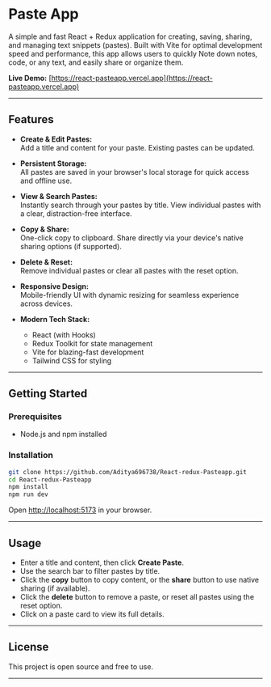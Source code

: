 # Paste App

A simple and fast React + Redux application for creating, saving, sharing, and managing text snippets (pastes). Built with Vite for optimal development speed and performance, this app allows users to quickly Note down notes, code, or any text, and easily share or organize them.

**Live Demo:** [https://react-pasteapp.vercel.app](https://react-pasteapp.vercel.app)

---

## Features

- **Create & Edit Pastes:**  
  Add a title and content for your paste. Existing pastes can be updated.

- **Persistent Storage:**  
  All pastes are saved in your browser's local storage for quick access and offline use.

- **View & Search Pastes:**  
  Instantly search through your pastes by title. View individual pastes with a clear, distraction-free interface.

- **Copy & Share:**  
  One-click copy to clipboard. Share directly via your device's native sharing options (if supported).

- **Delete & Reset:**  
  Remove individual pastes or clear all pastes with the reset option.

- **Responsive Design:**  
  Mobile-friendly UI with dynamic resizing for seamless experience across devices.

- **Modern Tech Stack:**  
  - React (with Hooks)
  - Redux Toolkit for state management
  - Vite for blazing-fast development
  - Tailwind CSS for styling
 
---

## Getting Started

### Prerequisites

- Node.js and npm installed

### Installation

```bash
git clone https://github.com/Aditya696738/React-redux-Pasteapp.git
cd React-redux-Pasteapp
npm install
npm run dev
```

Open [http://localhost:5173](http://localhost:5173) in your browser.

---

## Usage

- Enter a title and content, then click **Create Paste**.
- Use the search bar to filter pastes by title.
- Click the **copy** button to copy content, or the **share** button to use native sharing (if available).
- Click the **delete** button to remove a paste, or reset all pastes using the reset option.
- Click on a paste card to view its full details.

---

## License

This project is open source and free to use.

---
